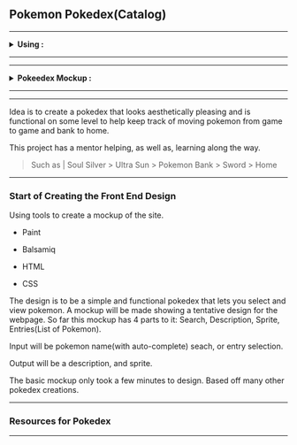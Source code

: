 ## Pokemon Pokedex(Catalog)

***
<details>

<summary><b>Using :</b></summary>

- Balsamiq

- React

- CSS

- Node

- Express

- ?????

</details>

***

***

<details>
  <summary><b>Pokeedex Mockup :</b></summary>

![mockup-1](mockups/mockup-screen-1.png)

</details>


***

***

Idea is to create a pokedex that looks aesthetically pleasing and is functional on some level to help keep track of moving pokemon from game to game and bank to home.

This project has a mentor helping, as well as, learning along the way.

>Such as | Soul Silver > Ultra Sun > Pokemon Bank > Sword > Home

***


### **Start of Creating the Front End Design**

Using tools to create a mockup of the site.

- Paint

- Balsamiq

- HTML

- CSS

The design is to be a simple and functional pokedex that lets you select and view pokemon. A mockup will be made showing a tentative design for the webpage. So far this mockup has 4 parts to it: Search, Description, Sprite, Entries(List of Pokemon).

Input will be pokemon name(with auto-complete) seach, or entry selection.

Output will be a description, and sprite.

The basic mockup only took a few minutes to design. Based off many other pokedex creations. 

***

### **Resources for Pokedex**

***


<div id="end-of-doc"></div>


  